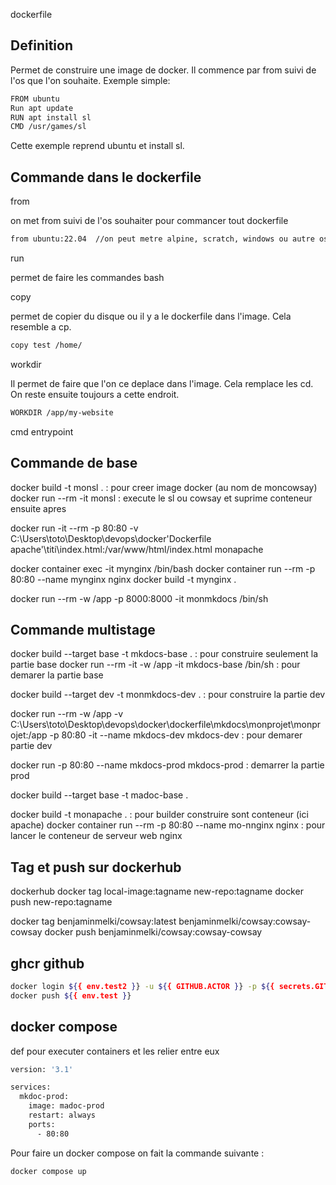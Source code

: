 dockerfile

## Definition

Permet de construire une image de docker. Il commence par from suivi de l'os que l'on souhaite.
Exemple simple: 

```bash
FROM ubuntu
Run apt update
RUN apt install sl
CMD /usr/games/sl
```
Cette exemple reprend ubuntu et install sl.

## Commande dans le dockerfile

from

on met from suivi de l'os souhaiter pour commancer tout dockerfile

```bash
from ubuntu:22.04  //on peut metre alpine, scratch, windows ou autre os.
```

run

permet de faire les commandes bash

copy

permet de copier du disque ou il y a le dockerfile dans l'image.
Cela resemble a cp. 

```bash
copy test /home/ 
```

workdir

Il permet de faire que l'on ce deplace dans l'image. Cela remplace les cd. On reste ensuite toujours a cette endroit. 

```bash
WORKDIR /app/my-website
```

cmd
entrypoint

## Commande de base

docker build -t monsl . : pour creer image docker (au nom de moncowsay)
docker run --rm -it monsl : execute le sl ou cowsay et suprime conteneur ensuite apres

docker run -it --rm -p 80:80 -v C:\Users\toto\Desktop\devops\docker\'Dockerfile apache'\titi\index.html:/var/www/html/index.html monapache

docker container exec -it mynginx /bin/bash
docker container run --rm -p 80:80 --name mynginx nginx
docker build -t mynginx .

docker run --rm -w /app -p 8000:8000  -it monmkdocs /bin/sh

## Commande multistage

docker build --target base -t mkdocs-base . : pour construire seulement la partie base
docker run --rm -it -w /app -it mkdocs-base /bin/sh : pour demarer la partie base

docker build --target dev -t monmkdocs-dev . : pour construire la partie dev

docker run --rm -w /app -v C:\Users\toto\Desktop\devops\docker\dockerfile\mkdocs\monprojet\monprojet:/app -p 80:80 -it --name mkdocs-dev mkdocs-dev : pour demarer partie dev 

docker run -p 80:80 --name mkdocs-prod mkdocs-prod : demarrer la partie prod

docker build --target base -t madoc-base .

docker build -t monapache . : pour builder construire sont conteneur (ici apache)
docker container run --rm -p 80:80 --name mo-nnginx nginx : pour lancer le conteneur de serveur web nginx

## Tag et push sur dockerhub

dockerhub
docker tag local-image:tagname new-repo:tagname
docker push new-repo:tagname

docker tag benjaminmelki/cowsay:latest benjaminmelki/cowsay:cowsay-cowsay
docker push benjaminmelki/cowsay:cowsay-cowsay

## ghcr github 

```bash
docker login ${{ env.test2 }} -u ${{ GITHUB.ACTOR }} -p ${{ secrets.GITHUB_TOKEN }}
docker push ${{ env.test }}
```

## docker compose

def pour executer containers et les relier entre eux

```bash
version: '3.1'

services:
  mkdoc-prod:
    image: madoc-prod
    restart: always
    ports:
      - 80:80
```

Pour faire un docker compose on fait la commande suivante :

```bash
docker compose up
```